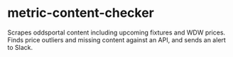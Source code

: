 # metric-content-checker

Scrapes oddsportal content including upcoming fixtures and WDW prices. 
Finds price outliers and missing content against an API, and sends an alert to Slack.
